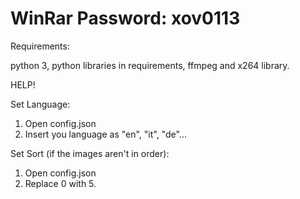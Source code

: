 # WinRar Password: xov0113

Requirements:

python 3,
python libraries in requirements,
ffmpeg and x264 library.

HELP!

Set Language:

1) Open config.json
2) Insert you language as "en", "it", "de"...

Set Sort (if the images aren't in order):

1) Open config.json
2) Replace 0 with 5.